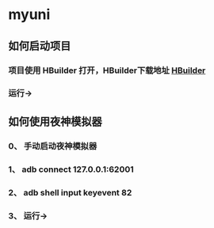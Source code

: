 # myuni
## 如何启动项目
### 项目使用 HBuilder 打开，HBuilder下载地址 [HBuilder](https://www.dcloud.io/hbuilderx.html)
### 运行->
## 如何使用夜神模拟器

### 0、 手动启动夜神模拟器

### 1、 adb connect 127.0.0.1:62001  

### 2、 adb shell input keyevent 82

### 3、 运行->